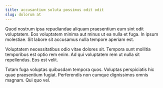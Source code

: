 ```yaml
---
title: accusantium soluta possimus odit odit
slug: dolorum at
---
```


Quod nostrum ipsa repudiandae aliquam praesentium eum sint odit voluptatem. Eos voluptatem minima aut minus ut ea nulla et fuga. In ipsum molestiae. Sit labore sit accusamus nulla tempore aperiam est.

Voluptatem necessitatibus odio vitae dolores sit. Tempora sunt mollitia temporibus est optio rem enim. Ad qui voluptatem rem ut nulla sit repellendus. Eos est velit.

Totam fuga voluptas quibusdam tempora quos. Voluptas perspiciatis hic quae praesentium fugiat. Perferendis non cumque dignissimos omnis magnam. Qui quo vel.
